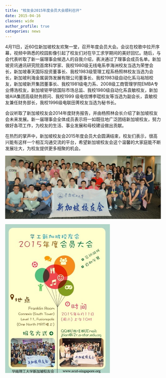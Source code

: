 ```yaml
---
title: "校友会2015年度会员大会顺利召开"
date: 2015-04-16
classes: wide
author_profile: true
categories: news
---
```


4月11日，近60位新加坡校友欢聚一堂，召开年度会员大会。会议在校歌中拉开序幕，视频中熟悉的校园影像引起了校友们对在华工求学期间的美好回忆。随后，与会代表听取了新一届理事会候选人的自我介绍，表决通过了理事会成员名单。新加坡资讯通讯研究院首席科学家、我校1980级无线电系李海洲校友当选为荣誉会长，新加坡春天国际投资董事长、我校1983级管理工程系杨照林校友当选为会长，新加坡利海金属装饰发展有限公司董事长、我校1983级自动化系马裕旭校友，新加坡新开集团董事长、我校1981级电力系、2008级工商管理学院EMBA专业傅浩校友，新加坡钜甲锁国际市场总监、我校1980级自动化系袁敏校友，新加坡AIA集团高级财务顾问、我校1999 级电信博李琨校友等当选为副会长，袁敏校友兼任财务部长，我校1996级电联田菁校友当选为秘书长。

会议听取了新加坡校友会2014年度财务报告，并由杨照林会长介绍了新加坡校友会未来发展。新一届理事会全体成员表示将一如既往地广泛团结新加坡校友，努力做好各项工作，为校友的生活、事业发展和母校建设做出贡献。

在热烈的掌声中，新加坡校友会2015年度会员大会圆满结束，校友们表示，很高兴能有这样一个相互沟通交流的平台，希望新加坡校友会这个温馨的大家庭能不断发展壮大，为校友提供更多相聚的机会。

![](/assets/images/20150416a.jpg)

![](/assets/images/20150416b.jpg)
